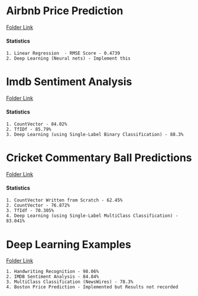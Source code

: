 # Airbnb Price Prediction
[Folder Link](https://github.com/raunak-r/Data-Sciences-Case-Studies/tree/master/Dataset%20Specific/airbnb-price-prediction)


#### Statistics
```
1. Linear Regression  - RMSE Score - 0.4739
2. Deep Learning (Neural nets) - Implement this
```

# Imdb Sentiment Analysis
[Folder Link](https://github.com/raunak-r/Data-Sciences-Case-Studies/tree/master/Dataset%20Specific/imdb-sentiment-analysis)

#### Statistics
```
1. CountVector - 84.02%
2. TfIDf - 85.79% 
3. Deep Learning (using Single-Label Binary Classification) - 88.3%
```

# Cricket Commentary Ball Predictions
[Folder Link](https://github.com/raunak-r/Data-Sciences-Case-Studies/tree/master/Dataset%20Specific/cricket-commentary-ball-predictions)

#### Statistics
```
1. CountVector Written from Scratch - 62.45%
2. CountVector - 76.872%
3. TfIdf - 70.305%
4. Deep Learning (using Single-Label MultiClass Classification) - 83.041%
```

# Deep Learning Examples
[Folder Link](https://github.com/raunak-r/Data-Sciences-Case-Studies/tree/master/Concept%20Specific/Deep%20Learning%20(On%20Various%20Datasets))

```
1. Handwriting Recognition - 98.06%
2. IMDB Sentiment Analysis - 84.84%
3. MultiClass Classification (NewsWires) - 78.3%
4. Boston Price Prediction - Implemented but Results not recorded
```
